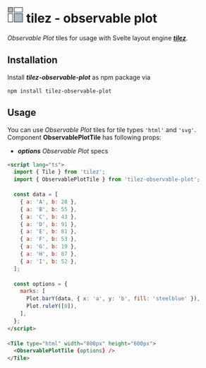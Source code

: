# ![Tilez-Logo](https://github.com/spren9er/tilez/blob/main/docs/images/tilez_logo.svg?raw=true) tilez - observable plot

_Observable Plot_ tiles for usage with Svelte layout engine [**_tilez_**](https://github.com/spren9er/tilez).


## Installation

Install **_tilez-observable-plot_** as npm package via

```
npm install tilez-observable-plot
```

## Usage

You can use _Observable Plot_ tiles for tile types `'html'` and `'svg'`. Component **ObservablePlotTile** has following props:

- **_options_** _Observable Plot_ specs

```html
<script lang="ts">
  import { Tile } from 'tilez';
  import { ObservablePlotTile } from 'tilez-observable-plot';

  const data = [
    { a: 'A', b: 28 },
    { a: 'B', b: 55 },
    { a: 'C', b: 43 },
    { a: 'D', b: 91 },
    { a: 'E', b: 81 },
    { a: 'F', b: 53 },
    { a: 'G', b: 19 },
    { a: 'H', b: 87 },
    { a: 'I', b: 52 },
  ];

  const options = {
    marks: [
      Plot.barY(data, { x: 'a', y: 'b', fill: 'steelblue' }),
      Plot.ruleY([0]),
    ],
  };
</script>

<Tile type="html" width="800px" height="600px">
  <ObservablePlotTile {options} />
</Tile>
```